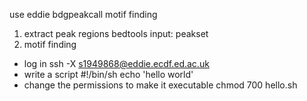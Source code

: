 use eddie
bdgpeakcall
motif finding
1. extract peak regions
bedtools
input: peakset
3. motif finding



- log in
ssh -X s1949868@eddie.ecdf.ed.ac.uk
- write a script
#!/bin/sh
echo 'hello world'
- change the permissions to make it executable
chmod 700 hello.sh


<!--stackedit_data:
eyJoaXN0b3J5IjpbLTQyMzQwOTE0NSwtMjEwOTk2NTYyNywtMT
Y0MDA2ODc3MywtMjEwODEwODA1OSwtMjA4ODc0NjYxMl19
-->